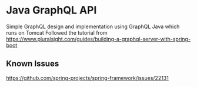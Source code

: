 # Java GraphQL API
Simple GraphQL design and implementation using GraphQL Java which runs on Tomcat
Followed the tutorial from https://www.pluralsight.com/guides/building-a-graphql-server-with-spring-boot

## Known Issues
https://github.com/spring-projects/spring-framework/issues/22131
